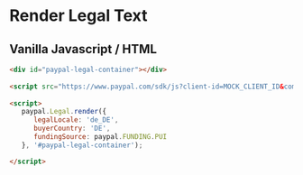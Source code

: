 # Render Legal Text

## Vanilla Javascript / HTML 

```html 
<div id="paypal-legal-container"></div>
 
<script src="https://www.paypal.com/sdk/js?client-id=MOCK_CLIENT_ID&components=legal"></script>
 
<script>
   paypal.Legal.render({
      legalLocale: 'de_DE',
      buyerCountry: 'DE',
      fundingSource: paypal.FUNDING.PUI
   }, '#paypal-legal-container');

</script>

```
 